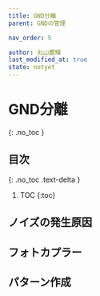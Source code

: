 ```yaml
---
title: GND分離
parent: GNDの管理

nav_order: 5

author: 丸山響輝
last_modified_at: true
state: notyet
---
```


# **GND分離**
{: .no_toc }

## 目次
{: .no_toc .text-delta }

1. TOC
{:toc}

## ノイズの発生原因
## フォトカプラー
## パターン作成